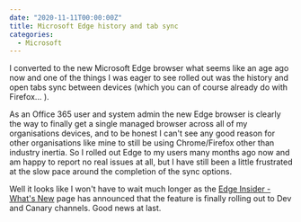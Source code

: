 ```yaml
---
date: "2020-11-11T00:00:00Z"
title: Microsoft Edge history and tab sync
categories:
  - Microsoft
---
```

I converted to the new Microsoft Edge browser what seems like an age ago now and one of the things I was eager to see rolled out was the history and open tabs sync between devices (which you can of course already do with Firefox... ). 

As an Office 365 user and system admin the new Edge browser is clearly the way to finally get a single managed browser across all of my organisations devices, and to be honest I can't see any good reason for other organisations like mine to still be using Chrome/Firefox other than industry inertia. So I rolled out Edge to my users many months ago now and am happy to report no real issues at all, but I have still been a little frustrated at the slow pace around the completion of the sync options. 

Well it looks like I won't have to wait much longer as the [Edge Insider - What's New](https://www.microsoftedgeinsider.com/en-us/whats-new) page has announced that the feature is finally rolling out to Dev and Canary channels. Good news at last.
